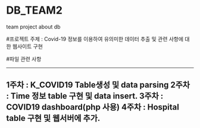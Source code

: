 # DB_TEAM2
team project about db

#프로젝트 주제 : Covid-19 정보를 이용하여 유의미한 데이터 추출 및 관련 사항에 대한 웹사이트 구현

#파일 관련 사항

------------
 1주차 : K_COVID19 Table생성 및 data parsing
 2주차 : Time 정보 table 구현 및 data insert.
 3주차 : COVID19 dashboard(php 사용)
 4주차 : Hospital table 구현 및 웹서버에 추가.
------------

